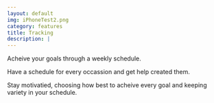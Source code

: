 ```yaml
---
layout: default
img: iPhoneTest2.png
category: features
title: Tracking
description: |
---
```


<p>Acheive your goals through a weekly schedule.</p>
Have a schedule for every occassion and get help created them.
<p>Stay motivatied, choosing how best to acheive every goal and keeping variety in your schedule.</p>
